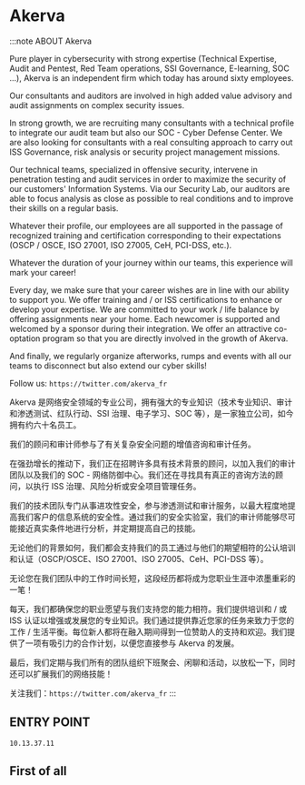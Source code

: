# Akerva

:::note ABOUT Akerva

Pure player in cybersecurity with strong expertise (Technical Expertise, Audit and Pentest, Red Team operations, SSI Governance, E-learning, SOC ...), Akerva is an independent firm which today has around sixty employees.

Our consultants and auditors are involved in high added value advisory and audit assignments on complex security issues.

In strong growth, we are recruiting many consultants with a technical profile to integrate our audit team but also our SOC - Cyber ​​Defense Center. We are also looking for consultants with a real consulting approach to carry out ISS Governance, risk analysis or security project management missions.

Our technical teams, specialized in offensive security, intervene in penetration testing and audit services in order to maximize the security of our customers' Information Systems. Via our Security Lab, our auditors are able to focus analysis as close as possible to real conditions and to improve their skills on a regular basis.

Whatever their profile, our employees are all supported in the passage of recognized training and certification corresponding to their expectations (OSCP / OSCE, ISO 27001, ISO 27005, CeH, PCI-DSS, etc.).

Whatever the duration of your journey within our teams, this experience will mark your career!

Every day, we make sure that your career wishes are in line with our ability to support you. We offer training and / or ISS certifications to enhance or develop your expertise. We are committed to your work / life balance by offering assignments near your home. Each newcomer is supported and welcomed by a sponsor during their integration. We offer an attractive co-optation program so that you are directly involved in the growth of Akerva.

And finally, we regularly organize afterworks, rumps and events with all our teams to disconnect but also extend our cyber skills!

Follow us: `https://twitter.com/akerva_fr`

Akerva 是网络安全领域的专业公司，拥有强大的专业知识（技术专业知识、审计和渗透测试、红队行动、SSI 治理、电子学习、SOC 等），是一家独立公司，如今拥有约六十名员工。

我们的顾问和审计师参与了有关复杂安全问题的增值咨询和审计任务。

在强劲增长的推动下，我们正在招聘许多具有技术背景的顾问，以加入我们的审计团队以及我们的 SOC - 网络防御中心。我们还在寻找具有真正的咨询方法的顾问，以执行 ISS 治理、风险分析或安全项目管理任务。

我们的技术团队专门从事进攻性安全，参与渗透测试和审计服务，以最大程度地提高我们客户的信息系统的安全性。通过我们的安全实验室，我们的审计师能够尽可能接近真实条件地进行分析，并定期提高自己的技能。

无论他们的背景如何，我们都会支持我们的员工通过与他们的期望相符的公认培训和认证（OSCP/OSCE、ISO 27001、ISO 27005、CeH、PCI-DSS 等）。

无论您在我们团队中的工作时间长短，这段经历都将成为您职业生涯中浓墨重彩的一笔！

每天，我们都确保您的职业愿望与我们支持您的能力相符。我们提供培训和 / 或 ISS 认证以增强或发展您的专业知识。我们通过提供靠近您家的任务来致力于您的工作 / 生活平衡。每位新人都将在融入期间得到一位赞助人的支持和欢迎。我们提供了一项有吸引力的合作计划，以便您直接参与 Akerva 的发展。

最后，我们定期与我们所有的团队组织下班聚会、闲聊和活动，以放松一下，同时还可以扩展我们的网络技能！

关注我们：`https://twitter.com/akerva_fr`
:::

## ENTRY POINT

```plaintext
10.13.37.11
```

## First of all
